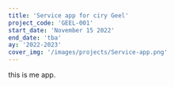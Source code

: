 ```yaml
---
title: 'Service app for ciry Geel'
project_code: 'GEEL-001'
start_date: 'November 15 2022'
end_date: 'tba'
ay: '2022-2023'
cover_img: '/images/projects/Service-app.png'
---
```


this is me app.